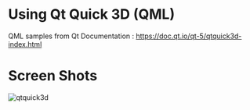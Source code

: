 Using Qt Quick 3D (QML)
=======================

QML samples from Qt Documentation : https://doc.qt.io/qt-5/qtquick3d-index.html

# Screen Shots

![qtquick3d](https://raw.githubusercontent.com/ring-lang/ring/master/samples/UsingQML/sample12/images/shot1.png)
